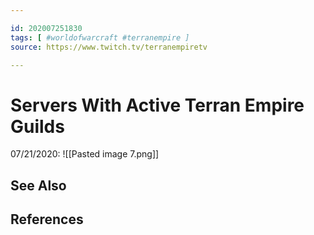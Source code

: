 ```yaml
---

id: 202007251830
tags: [ #worldofwarcraft #terranempire ]
source: https://www.twitch.tv/terranempiretv

---
```


# Servers With Active Terran Empire Guilds
07/21/2020:
![[Pasted image 7.png]]



## See Also

## References
